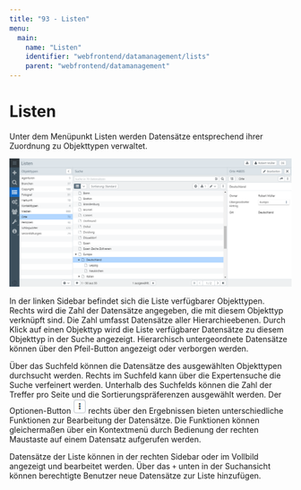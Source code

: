 ```yaml
---
title: "93 - Listen"
menu:
  main:
    name: "Listen"
    identifier: "webfrontend/datamanagement/lists"
    parent: "webfrontend/datamanagement"
---
```

# Listen

Unter dem Menüpunkt Listen werden Datensätze entsprechend ihrer Zuordnung zu Objekttypen verwaltet.

![Listenansicht](lists.png)

In der linken Sidebar befindet sich die Liste verfügbarer Objekttypen. Rechts wird die Zahl der Datensätze angegeben, die mit diesem Objekttyp verknüpft sind. Die Zahl umfasst Datensätze aller Hierarchieebenen. Durch Klick auf einen Objekttyp wird die Liste verfügbarer Datensätze zu diesem Objekttyp in der Suche angezeigt. Hierarchisch untergeordnete Datensätze können über den Pfeil-Button angezeigt oder verborgen werden.

Über das Suchfeld können die Datensätze des ausgewählten Objekttypen durchsucht werden. Rechts im Suchfeld kann über die Expertensuche die Suche verfeinert werden. Unterhalb des Suchfelds können die Zahl der Treffer pro Seite und die Sortierungspräferenzen ausgewählt werden. Der Optionen-Button ![Optionen](optionbutton.png) rechts über den Ergebnissen bieten unterschiedliche Funktionen zur Bearbeitung der Datensätze. Die Funktionen können gleichermaßen über ein Kontextmenü durch Bedienung der rechten Maustaste auf einem Datensatz aufgerufen werden.

Datensätze der Liste können in der rechten Sidebar oder im Vollbild angezeigt und bearbeitet werden. Über das <code class="button">+</code> unten in der Suchansicht können berechtigte Benutzer neue Datensätze zur Liste hinzufügen.
